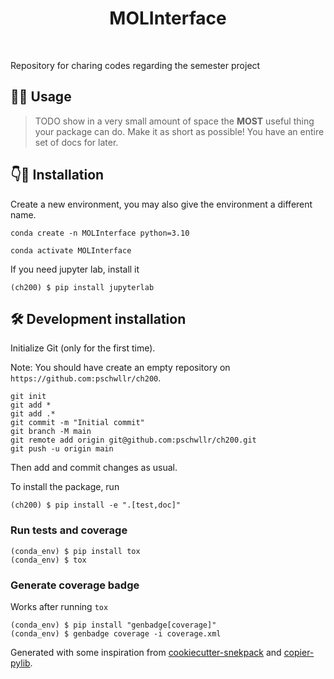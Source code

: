
<h1 align="center">
MOLInterface
</h1>

<br>


Repository for charing codes regarding the semester project

## 👨‍🔬 Usage

> TODO show in a very small amount of space the **MOST** useful thing your package can do.
> Make it as short as possible! You have an entire set of docs for later.

## 👇👾 Installation

Create a new environment, you may also give the environment a different name. 

```
conda create -n MOLInterface python=3.10 
```

```
conda activate MOLInterface
```

If you need jupyter lab, install it 

```
(ch200) $ pip install jupyterlab
```


## 🛠️ Development installation

Initialize Git (only for the first time). 

Note: You should have create an empty repository on `https://github.com:pschwllr/ch200`.

```
git init
git add * 
git add .*
git commit -m "Initial commit" 
git branch -M main
git remote add origin git@github.com:pschwllr/ch200.git 
git push -u origin main
```

Then add and commit changes as usual. 

To install the package, run

```
(ch200) $ pip install -e ".[test,doc]"
```

### Run tests and coverage

```
(conda_env) $ pip install tox
(conda_env) $ tox
```

### Generate coverage badge

Works after running `tox`

```
(conda_env) $ pip install "genbadge[coverage]"
(conda_env) $ genbadge coverage -i coverage.xml
```

Generated with some inspiration from [cookiecutter-snekpack](https://github.com/cthoyt/cookiecutter-snekpack) and [copier-pylib](https://github.com/astrojuanlu/copier-pylib).

